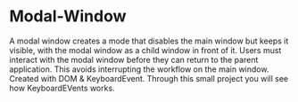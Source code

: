 # Modal-Window
A modal window creates a mode that disables the main window but keeps it visible, with the modal window as a child window in front of it. Users must interact with the modal window before they can return to the parent application. This avoids interrupting the workflow on the main window.
Created with DOM & KeyboardEvent.
Through this small project you will see how KeyboardEVents works.
